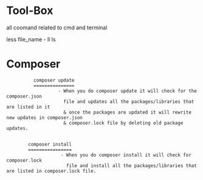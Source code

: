 # Tool-Box
all coomand related to cmd and terminal








less file_name  -
ll
ls










Composer 
========
                      
              composer update
              ===============
                       - When you do composer update it will check for the composer.json 
                         file and updates all the packages/libraries that are listed in it
                         & once the packages are updated it will rewrite new updates in composer.json
                         & composer.lock file by deleting old package updates.


            composer install
            ================
                        - When you do composer install it will check for composer.lock 
                          file and install all the packages/libraries that are listed in composer.lock file.

